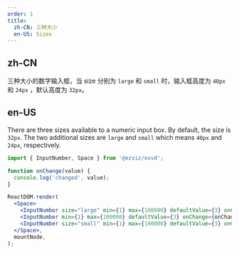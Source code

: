 ```yaml
---
order: 1
title:
  zh-CN: 三种大小
  en-US: Sizes
---
```


## zh-CN

三种大小的数字输入框，当 size 分别为 `large` 和 `small` 时，输入框高度为 `40px` 和 `24px` ，默认高度为 `32px`。

## en-US

There are three sizes available to a numeric input box. By default, the size is `32px`. The two additional sizes are `large` and `small` which means `40px` and `24px`, respectively.

```jsx
import { InputNumber, Space } from '@ezviz/evvd';

function onChange(value) {
  console.log('changed', value);
}

ReactDOM.render(
  <Space>
    <InputNumber size="large" min={1} max={100000} defaultValue={3} onChange={onChange} />
    <InputNumber min={1} max={100000} defaultValue={3} onChange={onChange} />
    <InputNumber size="small" min={1} max={100000} defaultValue={3} onChange={onChange} />
  </Space>,
  mountNode,
);
```
